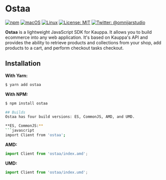 # Ostaa

[![npm](https://img.shields.io/npm/v/npm.svg)]()
[![macOS](https://img.shields.io/badge/os-macOS-green.svg?style=flat)]()
[![Linux](https://img.shields.io/badge/os-linux-green.svg?style=flat)]()
[![License: MIT](https://img.shields.io/badge/License-MIT-yellow.svg?style=flat)](https://opensource.org/licenses/MIT)
[![Twitter: @omnijarstudio](https://img.shields.io/badge/contact-@omnijarstudio-blue.svg?style=flat)](https://twitter.com/omnijarstudio)

**Ostaa** is a lightweight JavaScript SDK for Kauppa. It allows you 
to build ecommerce into any web application. It's based on Kauppa's 
API and provides the ability to retrieve products and collections 
from your shop, add products to a cart, and perform checkout tasks 
checkout.

## Installation
**With Yarn:**
```bash
$ yarn add ostaa
```
**With NPM:**
```bash
$ npm install ostaa

## Builds
Ostaa has four build versions: ES, CommonJS, AMD, and UMD.

**ES, CommonJS:**
```javascript
import Client from 'ostaa';
```
**AMD:**
```javascript
import Client from 'ostaa/index.amd';
```
**UMD:**
```javascript
import Client from 'ostaa/index.umd';
```